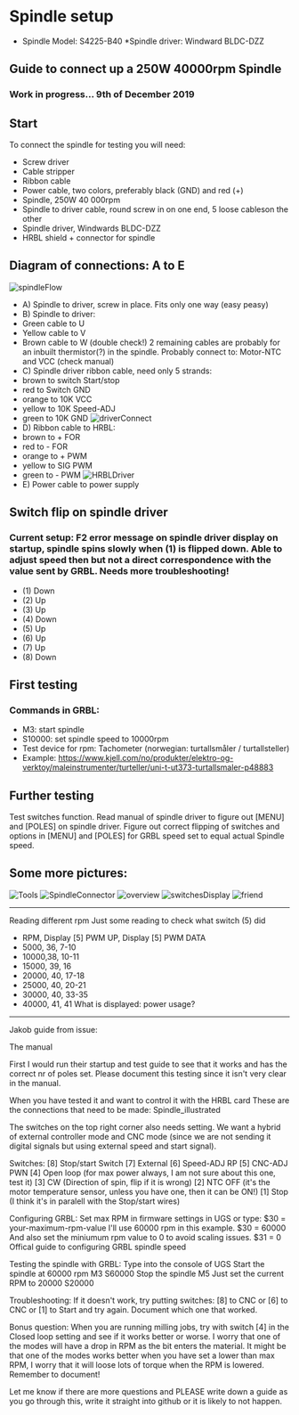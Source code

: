 # Spindle setup
*  Spindle Model: S4225-B40
*Spindle driver: Windward BLDC-DZZ

## Guide to connect up a 250W 40000rpm Spindle
### Work in progress... 9th of December 2019

## Start
To connect the spindle for testing you will need:
* Screw driver
* Cable stripper
* Ribbon cable
* Power cable, two colors, preferably black (GND) and red (+)
* Spindle, 250W 40 000rpm
* Spindle to driver cable, round screw in on one end, 5 loose cableson the other
* Spindle driver, Windwards BLDC-DZZ
* HRBL shield + connector for spindle

## Diagram of connections: A to E
![spindleFlow](img/spindleFlow.jpg)
* A) Spindle to driver, screw in place. Fits only one way (easy peasy)
* B) Spindle to driver: 
* Green cable to U
* Yellow cable to V
* Brown cable to W (double check!)
2 remaining cables are probably for an inbuilt thermistor(?) in the spindle. Probably connect to: Motor-NTC and VCC (check manual)
* C) Spindle driver ribbon cable, need only 5 strands: 
* brown to switch Start/stop
* red to Switch GND
* orange to 10K VCC 
* yellow to 10K Speed-ADJ
* green to 10K GND
![driverConnect](img/driverConnectSwitch.jpg)
* D) Ribbon cable to HRBL: 
* brown to + FOR
* red to - FOR
* orange to + PWM 
* yellow to SIG PWM
* green to - PWM
![HRBLDriver](img/HRBLDriver.jpg)
* E) Power cable to power supply

## Switch flip on spindle driver
### Current setup: F2 error message on spindle driver display on startup, spindle spins slowly when (1) is flipped down. Able to adjust speed then but not a direct correspondence with the value sent by GRBL. Needs more troubleshooting!
* (1) Down
* (2) Up
* (3) Up
* (4) Down
* (5) Up
* (6) Up
* (7) Up
* (8) Down

## First testing
### Commands in GRBL:
* M3: start spindle
* S10000: set spindle speed to 10000rpm
* Test device for rpm: Tachometer (norwegian: turtallsmåler / turtallsteller)
* Example: https://www.kjell.com/no/produkter/elektro-og-verktoy/maleinstrumenter/turteller/uni-t-ut373-turtallsmaler-p48883

## Further testing
Test switches function.
Read manual of spindle driver to figure out [MENU] and [POLES] on spindle driver.
Figure out correct flipping of switches and options in [MENU] and [POLES] for GRBL speed set to equal actual Spindle speed.

## Some more pictures:
![Tools](img/toolsForSpindleConnect.jpg)
![SpindleConnector](img/spindleConnector.jpg)
![overview](img/overview.jpg)
![switchesDisplay](img/switchesDisplay.jpg)
![friend](img/friend.jpg)


---
Reading different rpm
Just some reading to check what switch (5) did
* RPM, Display [5] PWM UP, Display [5] PWM DATA  
* 5000, 36, 7-10
* 10000,38, 10-11
* 15000, 39, 16
* 20000, 40, 17-18
* 25000, 40, 20-21
* 30000, 40, 33-35
* 40000, 41, 41
What is displayed: power usage?

---
Jakob guide from issue:

The manual

First I would run their startup and test guide to see that it works and has the correct nr of poles set.
Please document this testing since it isn't very clear in the manual.

When you have tested it and want to control it with the HRBL card
These are the connections that need to be made:
Spindle_illustrated

The switches on the top right corner also needs setting.
We want a hybrid of external controller mode and CNC mode (since we are not sending it digital signals but using external speed and start signal).

Switches:
[8] Stop/start Switch
[7] External
[6] Speed-ADJ RP
[5] CNC-ADJ PWN
[4] Open loop (for max power always, I am not sure about this one, test it)
[3] CW (Direction of spin, flip if it is wrong)
[2] NTC OFF (it's the motor temperature sensor, unless you have one, then it can be ON!)
[1] Stop (I think it's in paralell with the Stop/start wires)

Configuring GRBL:
Set max RPM in firmware settings in UGS or type:
$30 = your-maximum-rpm-value
I'll use 60000 rpm in this example.
$30 = 60000
And also set the miniumum rpm value to 0 to avoid scaling issues.
$31 = 0
Offical guide to configuring GRBL spindle speed

Testing the spindle with GRBL:
Type into the console of UGS
Start the spindle at 60000 rpm
M3 S60000
Stop the spindle
M5
Just set the current RPM to 20000
S20000

Troubleshooting:
If it doesn't work, try putting switches:
[8] to CNC
or
[6] to CNC
or
[1] to Start
and try again. Document which one that worked.

Bonus question:
When you are running milling jobs, try with switch [4] in the Closed loop setting and see if it works better or worse. I worry that one of the modes will have a drop in RPM as the bit enters the material. It might be that one of the modes works better when you have set a lower than max RPM, I worry that it will loose lots of torque when the RPM is lowered. Remember to document!

Let me know if there are more questions and PLEASE write down a guide as you go through this, write it straight into github or it is likely to not happen.

